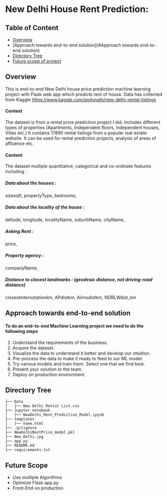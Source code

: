 # New Delhi House Rent Prediction: 

## Table of Content
  * [Overview](#overview)
  * [Approach towards end-to-end solution](#Approach towards end-to-end solution)
  * [Directory Tree](#directory-tree)
  * [Future scope of project](#future-scope)

## Overview
This is end-to-end New Delhi house price prediction machine learning project with Flask web app which predicts rent of house.
Data has collected from Kaggle https://www.kaggle.com/andynath/new-delhi-rental-listings

#### Context
The dataset is from a rental price prediction project I did. Includes different types of properties (Apartments, Independent floors, Independent houses, Villas etc.)
It contains 17890 rental listings from a popular real estate website. It can be used for rental prediction projects, analysis of areas of affluence etc.

#### Content
The dataset multiple quantitative, categorical and co-ordinate features including :

##### Data about the houses :
sizesqft,
propertyType,
bedrooms,

##### Data about the locality of the house :
latitude,
longitude,
localityName,
suburbName,
cityName,

##### Asking Rent :
price,

##### Property agency :
companyName,

##### Distance to closest landmarks : (geodesic distance, not driving-road distance)
closestmterostationkm, APdistkm, Aiimsdistkm, NDRLWdist_km

## Approach towards end-to-end solution
#### To do an end-to-end Machine Learning project we need to do the following steps

1. Understand the requirements of the business.
2. Acquire the dataset.
3. Visualize the data to understand it better and develop our intuition.
4. Pre-process the data to make it ready to feed to our ML model.
5. Try various models and train them. Select one that we find best.
7. Present your solution to the team.
8. Deploy on production environment.

## Directory Tree 
```
├── Data 
│   ├── New Delhi Rental List.csv
├── Jupyter notebook
│   ├── NewDelhi_Rent_Prediction_Model.ipynb
├── templates 
│   ├── home.html
├── .gitignore
├── NewDelhiRentPrice_model.pkl
├── New_Delhi.jpg
├── app.py
├── README.md
├── requirements.txt
```

## Future Scope

* Use multiple Algorithms
* Optimize Flask app.py
* Front-End on production